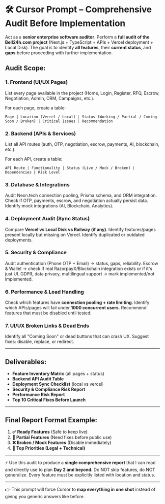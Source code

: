 # 🛠️ **Cursor Prompt – Comprehensive Audit Before Implementation**

Act as a **senior enterprise software auditor**. Perform a **full audit of the Bell24h.com project** (Next.js + TypeScript + APIs + Vercel deployment + Local Disk). The goal is to identify **all features**, their **current status**, and **gaps** before proceeding with further implementation.

## **Audit Scope:**

### **1. Frontend (UI/UX Pages)**
List every page available in the project (Home, Login, Register, RFQ, Escrow, Negotiation, Admin, CRM, Campaigns, etc.).

For each page, create a table:
```
Page | Location (Vercel / Local) | Status (Working / Partial / Coming Soon / Broken) | Critical Issues | Recommendation
```

### **2. Backend (APIs & Services)**
List all API routes (auth, OTP, negotiation, escrow, payments, AI, blockchain, etc.).

For each API, create a table:
```
API Route | Functionality | Status (Live / Mock / Broken) | Dependencies | Risk Level
```

### **3. Database & Integrations**
Audit Neon.tech connection pooling, Prisma schema, and ORM integration.
Check if OTP, payments, escrow, and negotiation actually persist data.
Identify mock integrations (AI, Blockchain, Analytics).

### **4. Deployment Audit (Sync Status)**
Compare **Vercel vs Local Disk vs Railway (if any)**.
Identify features/pages present locally but missing on Vercel.
Identify duplicated or outdated deployments.

### **5. Security & Compliance**
Audit authentication (Phone OTP + Email) → status, gaps, reliability.
Escrow & Wallet → check if real RazorpayX/Blockchain integration exists or if it's just UI.
GDPR, data privacy, multilingual support → mark implemented/not implemented.

### **6. Performance & Load Handling**
Check which features have **connection pooling + rate limiting**.
Identify which APIs/pages will fail under **1000 concurrent users**.
Recommend features that must be disabled until tested.

### **7. UI/UX Broken Links & Dead Ends**
Identify all "Coming Soon" or dead buttons that can crash UX.
Suggest fixes: disable, replace, or redirect.

---

## **Deliverables:**

* **Feature Inventory Matrix** (all pages + status)
* **Backend API Audit Table**
* **Deployment Sync Checklist** (local vs vercel)
* **Security & Compliance Risk Report**
* **Performance Risk Report**
* **Top 10 Critical Fixes Before Launch**

---

## **Final Report Format Example:**

1. **✅ Ready Features** (Safe to keep live)
2. **🚧 Partial Features** (Need fixes before public use)
3. **❌ Broken / Mock Features** (Disable immediately)
4. **🎯 Top Priorities (Legal + Technical)**

---

⚡ Use this audit to produce a **single comprehensive report** that I can read and directly use to plan **Day 2 and beyond**. Do NOT skip features, do NOT generalize. Every feature must be explicitly listed with location and status.

---

👉 This prompt will force Cursor to **map everything in one shot** instead of giving you generic answers like before.
